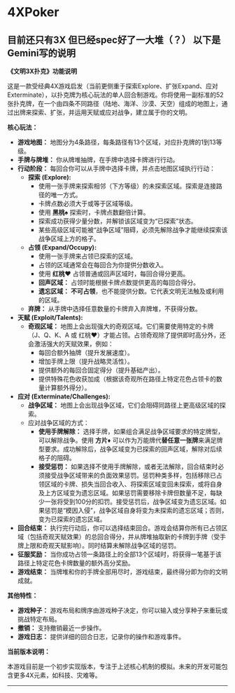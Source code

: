# 4XPoker

目前还只有3X 但已经spec好了一大堆（？）
以下是Gemini写的说明
---

**《文明3X扑克》功能说明**

这是一款受经典4X游戏启发（当前更侧重于探索Explore、扩张Expand、应对Exterminate），以扑克牌为核心玩法的单人回合制游戏。你将使用一副标准的52张扑克牌，在一个由四条不同路径（陆地、海洋、沙漠、天空）组成的地图上，通过出牌来探索、扩张，并运用天赋或应对战争，建立属于你的文明。

**核心玩法：**

*   **游戏地图：** 地图分为4条路径，每条路径有13个区域，对应扑克牌的1到13等级。
*   **手牌与牌堆：** 你从牌堆抽牌，在手牌中选择卡牌进行行动。
*   **行动阶段：** 每回合你可以从手牌中选择卡牌，并点击地图区域执行行动：
    *   **探索 (Explore):**
        *   使用一张手牌来探索相邻（下方等级）的未探索区域。探索是连接路径的唯一方式。
        *   卡牌点数必须大于或等于区域等级。
        *   使用 **黑桃♠** 探索时，卡牌点数翻倍计算。
        *   探索成功获得少量分数，并解锁该区域变为“已探索”状态。
        *   某些高级区域可能被“战争区域”阻碍，必须先解除战争才能继续探索该战争区域上方的格子。
    *   **占领 (Expand/Occupy):**
        *   使用一张手牌来占领已探索的区域。
        *   占领的区域通常会在每回合为你提供分数收入。
        *   使用 **红桃♥** 占领普通或回声区域时，每回合得分更高。
        *   **回声区域：** 占领时能根据卡牌点数提供更高的每回合得分。
        *   **遗忘区域：** **不可占领**，也不能提供分数。它代表文明无法触及或利用的区域。
    *   **弃牌：** 从手牌中选择任意数量的卡牌弃入弃牌堆，不获得分数。
*   **天赋 (Exploit/Talents):**
    *   **奇观区域：** 地图上会出现强大的奇观区域。它们需要使用特定的卡牌（J、Q、K、A 或 红桃♥）才能占领。占领奇观除了提供即时高分外，还会激活强大的天赋效果，例如：
        *   每回合额外抽牌（提升发展速度）。
        *   增加手牌上限（提升战略灵活性）。
        *   提供额外的每回合固定得分（提升基础产出）。
        *   提供特殊花色收获加成（根据该奇观所在路径上特定花色占领卡的数量计算额外得分）。
*   **应对 (Exterminate/Challenges):**
    *   **战争区域：** 地图上会出现战争区域，它们会阻碍同路径上更高级区域的探索。
    *   应对战争区域的方式：
        *   **使用手牌解除：** 选择手牌，如果组合满足战争区域要求的特定牌型，可以解除战争。使用 **方片♦** 可以作为万能牌代**替任意一张牌**来满足牌型要求。成功解除后，战争区域变为已探索的回声区域，解除对后续格子的阻碍。
        *   **接受惩罚：** 如果选择不使用手牌解除，或者无法解除，回合结束时必须接受战争区域带来的负面效果惩罚。惩罚种类多样，包括移除已占领区域的卡牌、损失当回合收入、将探索区域变回未探索，或将自身及上方区域变为遗忘区域。如果惩罚需要移除卡牌但数量不足，每缺少一张将受到100分的扣罚。接受惩罚后，战争区域变为遗忘区域。如果惩罚是“模因入侵”，战争区域自身将变为未探索的遗忘区域；否则，变为已探索的遗忘区域。
*   **回合结束：** 执行完行动后，你可以选择结束回合。游戏会结算你所有已占领区域（包括奇观天赋效果）的总回合得分，并从牌堆抽取新的卡牌到手牌（受手牌上限和奇观天赋影响）。同时结算未解除战争区域的惩罚。
*   **征服奖励：** 当你成功占领一条路径上的全部13个区域时，将获得一笔基于该路径上特定花色卡牌数量的额外高分奖励。
*   **游戏结束：** 当牌堆和你的手牌全部用尽时，游戏结束，最终得分即为你的文明成就。

**其他特性：**

*   **游戏种子：** 游戏布局和牌序由游戏种子决定，你可以输入或分享种子来重玩或挑战特定布局。
*   **撤销：** 支持撤销最近一步操作。
*   **游戏日志：** 提供详细的回合日志，记录你的操作和游戏事件。

**当前版本说明：**

本游戏目前是一个初步实现版本，专注于上述核心机制的模拟。未来的开发可能包含更多4X元素，如科技、灾难等。

---

